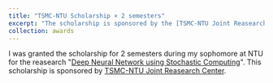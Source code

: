 ```yaml
---
title: "TSMC-NTU Scholarship × 2 semesters"
excerpt: "The scholarship is sponsored by the [TSMC-NTU Joint Reasearch Center](http://tsmccenter.ntu.edu.tw/)."
collection: awards
---
```


I was granted the scholarship for 2 semesters during my sophomore at NTU for the reasearch "[Deep Neural Network using Stochastic Computing](https://b04901112.github.io/projects/1.SCDNN/)".
This scholarship is sponsored by [TSMC-NTU Joint Reasearch Center](http://tsmccenter.ntu.edu.tw/).